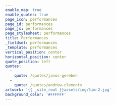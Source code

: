 ```yaml
---
enable_map: true
enable_quotes: true
page_icon: performances
page_id: performances
page_js: performances
page_stylesheet: performances
title: Performances
_fieldset: performances
_template: performances
vertical_position: center
horizontal_position: center
quote_position: left
quotes:
  -
    quote: /quotes/janos-gereben
  -
    quote: /quotes/andrew-clements
artwork: '{{ _site_root }}assets/img/tim-2.jpg'
background_color: '#FFFFFF'
---
```












